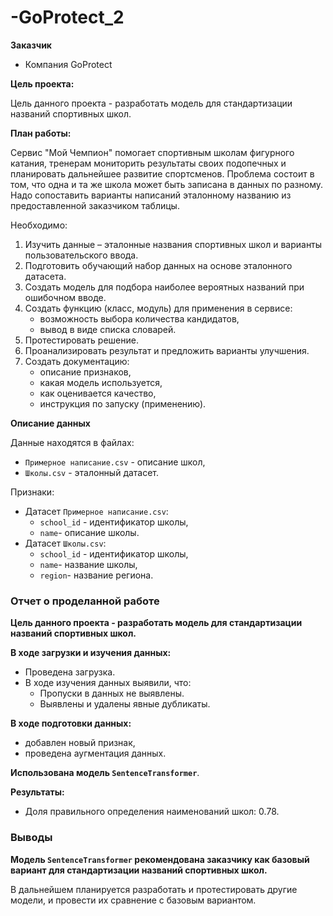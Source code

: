 # -GoProtect_2
**Заказчик**
- Компания GoProtect

**Цель проекта:**

Цель данного проекта - разработать модель для стандартизации названий спортивных школ.


**План работы:**

Сервис "Мой Чемпион" помогает спортивным школам фигурного катания, тренерам мониторить результаты своих подопечных и планировать дальнейшее развитие спортсменов. Проблема состоит в том, что одна и та же школа может быть записана в данных по разному. Надо сопоставить варианты написаний эталонному названию из предоставленной заказчиком таблицы.

Необходимо:
1. Изучить данные – эталонные названия спортивных школ и варианты пользовательского ввода.
2. Подготовить обучающий набор данных на основе эталонного датасета.
3. Создать модель для подбора наиболее вероятных названий при ошибочном вводе.
4. Создать функцию (класс, модуль) для применения в сервисе:
    - возможность выбора количества кандидатов,
    - вывод в виде списка словарей.
5. Протестировать решение.
6. Проанализировать результат и предложить варианты улучшения.
7. Создать документацию:
    - описание признаков,
    - какая модель используется,
    - как оценивается качество,
    - инструкция по запуску (применению).

**Описание данных**

Данные находятся в файлах:
* `Примерное написание.csv` - описание школ, 
* `Школы.csv` - эталонный датасет. 

Признаки:
* Датасет `Примерное написание.csv`:
    - `school_id` - идентификатор школы,
    - `name`- описание школы.    
* Датасет `Школы.csv`:
    - `school_id` - идентификатор школы,
    - `name`- название школы,
    - `region`- название региона.  

### Отчет о проделанной работе

**Цель данного проекта - разработать модель для стандартизации названий спортивных школ.**

**В ходе загрузки и изучения данных:**
* Проведена загрузка.
* В ходе изучения данных выявили, что:
    - Пропуски в данных не выявлены.
    - Выявлены и удалены явные дубликаты.
    
**В ходе подготовки данных:**
* добавлен новый признак,
* проведена аугментация данных.

**Использована модель `SentenceTransformer`**.
   
**Результаты:**
* Доля правильного определения наименований школ: 0.78.

### Выводы

**Модель `SentenceTransformer` рекомендована заказчику как базовый вариант для стандартизации названий спортивных школ.**

В дальнейшем планируется разработать и протестировать другие модели, и провести их сравнение с базовым вариантом.
